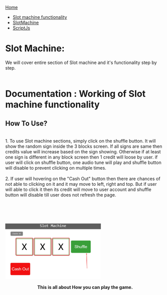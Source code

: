 [Home](../README.md)
- [Slot machine functionality](Slotemachine-Work-Flow.md)
- [SlotMachine](Slotmachine.md)
- [ScriptJs](scriptjs.md)



# Slot Machine: 
We will cover entire section of Slot machine and it's functionality step by step.
<br/><br/>
# Documentation : Working of Slot machine functionality

## How To Use?
<br/>
1. To use Slot machine sections, simply click on the shuffle button. It will show the random sign inside the 3 blocks screen. If all signs are same then credits value will increase based on the sign showing. Otherwise if at least one sign is different in any block screen then 1 credit will loose by user. if user will click on shuffle button, one audio tune will play and shuffle button will disable to prevent clicking on multiple times. 
<br/><br/>
2. If user will hovering on the "Cash Out" button then there are chances of not able to clicking on it and it may move to left, right and top. But if user will able to click it then its credit will move to user account and shuffle button will disable till user does not refresh the page.

<br/><br/><br/><br/>
<img src="./images/Screenshot_1.jpg" style="width:60%;align:center;">



__<p align="center">This is all about How you can play the game.</p>__

